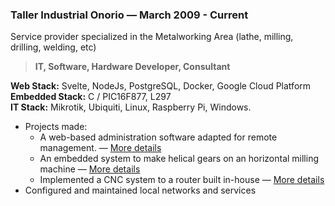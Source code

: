 ### Taller Industrial Onorio — March 2009 - Current

  Service provider specialized in the Metalworking Area (lathe, milling, drilling, welding, etc)

  > **IT, Software, Hardware Developer, Consultant**

  **Web Stack:** Svelte, NodeJs, PostgreSQL, Docker, Google Cloud Platform\
  **Embedded Stack:** C / PIC16F877, L297\
  **IT Stack:** Mikrotik, Ubiquiti, Linux, Raspberry Pi, Windows.

- Projects made:
  - A web-based administration software adapted for remote management. — [More details](https://github.com/madacol/aboutme/blob/master/projects/taionca%20web.md)
  - An embedded system to make helical gears on an horizontal milling machine — [More details](https://github.com/madacol/aboutme/blob/master/projects/helical%20milling.md)
  - Implemented a CNC system to a router built in-house — [More details](https://github.com/madacol/aboutme/blob/master/projects/CNC%20router.md)
- Configured and maintained local networks and services
<!-- - Installed Ubiquiti LiteBeam antennas (wifi) to connect networks separated by ~3 kilometers apart
- Diagnosed, repaired and maintained all hardwares and softwares in the company -->